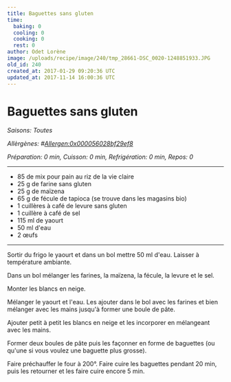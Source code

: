 ```yaml
---
title: Baguettes sans gluten
time:
  baking: 0
  cooling: 0
  cooking: 0
  rest: 0
author: Odet Lorène
image: /uploads/recipe/image/240/tmp_28661-DSC_0020-1248851933.JPG
old_id: 240
created_at: 2017-01-29 09:20:36 UTC
updated_at: 2017-11-14 16:00:36 UTC
---
```


# Baguettes sans gluten

_Saisons: Toutes_

_Allèrgènes: #<Allergen:0x000056028bf29ef8>_

_Préparation: 0 min, Cuisson: 0 min, Refrigération: 0 min, Repos: 0_

---

- 85 de mix pour pain au riz de la vie claire
- 25 g de farine sans gluten
- 25 g de maïzena
- 65 g de fécule de tapioca (se trouve dans les magasins bio)
- 1 cuillères à café de levure sans gluten
- 1 cuillère à café de sel
- 115 ml de yaourt
- 50 ml d'eau
- 2 œufs

---

Sortir du frigo le yaourt et dans un bol mettre 50 ml d'eau. Laisser à température ambiante.

Dans un bol mélanger les farines, la maïzena, la fécule, la levure et le sel.

Monter les blancs en neige.

Mélanger le yaourt et l'eau. Les ajouter dans le bol avec les farines et bien mélanger avec les mains jusqu'à former une boule de pâte.

Ajouter petit à petit les blancs en neige et les incorporer en mélangeant avec les mains.

Former deux boules de pâte puis les façonner en forme de baguettes (ou qu'une si vous voulez une baguette plus grosse).

Faire préchauffer le four à 200°. Faire cuire les baguettes pendant 20 min, puis les retourner et les faire cuire encore 5 min.
